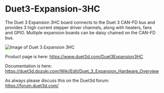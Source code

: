 # Duet3-Expansion-3HC
The Duet 3 Expansion 3HC board connects to the Duet 3 CAN-FD bus and provides 3 high current stepper driver channels, along with heaters, fans and GPIO. Multiple expansion boards can be daisy chained on the CAN-FD bus.

![Image of Duet 3 £xpansion 3HC](https://d17kynu4zpq5hy.cloudfront.net/igi/duet3d/jSDSThVSBZ5SYKmE.medium)

Product page is here: https://www.duet3d.com/Duet3Expansion3HC

Documentation is here: https://duet3d.dozuki.com/Wiki/Edit/Duet_3_Expansion_Hardware_Overview

As always please discuss this on the Duet3d forum: https://forum.duet3d.com/
